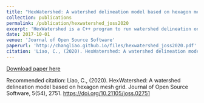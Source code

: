 ```yaml
---
title: "HexWatershed: A watershed delineation model based on hexagon mesh grid"
collection: publications
permalink: /publication/hexwatershed_joss2020
excerpt: 'HexWatershed is a C++ program to run watershed delineation on a hexagon mesh grid.'
date: 2017-10-01
venue: 'Journal of Open Source Software'
paperurl: 'http://changliao.github.io/files/hexwatershed_joss2020.pdf'
citation: 'Liao, C., (2020). HexWatershed: A watershed delineation model based on hexagon mesh grid. Journal of Open Source Software, 5(54), 2751. https://doi.org/10.21105/joss.02751'
---
```


[Download paper here](http://changliao.github.io/files/hexwatershed_joss2020.pdf)

Recommended citation: Liao, C., (2020). HexWatershed: A watershed delineation model based on hexagon mesh grid. Journal of Open Source Software, 5(54), 2751. https://doi.org/10.21105/joss.02751

